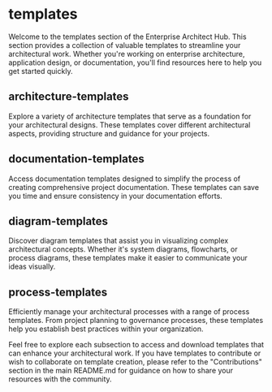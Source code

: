 # templates

Welcome to the templates section of the Enterprise Architect Hub. This section provides a collection of valuable templates to streamline your architectural work. Whether you're working on enterprise architecture, application design, or documentation, you'll find resources here to help you get started quickly.

## architecture-templates

Explore a variety of architecture templates that serve as a foundation for your architectural designs. These templates cover different architectural aspects, providing structure and guidance for your projects.

## documentation-templates

Access documentation templates designed to simplify the process of creating comprehensive project documentation. These templates can save you time and ensure consistency in your documentation efforts.

## diagram-templates

Discover diagram templates that assist you in visualizing complex architectural concepts. Whether it's system diagrams, flowcharts, or process diagrams, these templates make it easier to communicate your ideas visually.

## process-templates

Efficiently manage your architectural processes with a range of process templates. From project planning to governance processes, these templates help you establish best practices within your organization.

Feel free to explore each subsection to access and download templates that can enhance your architectural work. If you have templates to contribute or wish to collaborate on template creation, please refer to the "Contributions" section in the main README.md for guidance on how to share your resources with the community.